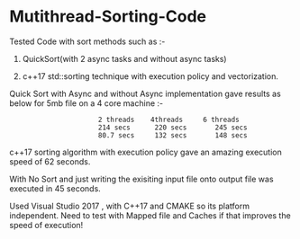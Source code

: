 # Mutithread-Sorting-Code

Tested Code with sort methods such as :-

1) QuickSort(with 2 async tasks and without async tasks)

2)  c++17 std::sorting technique with execution policy and vectorization.

Quick Sort with Async and without Async implementation gave results as below for 5mb file on a 4 core machine :-
                  
                          2 threads    4threads     6 threads
                          214 secs	    220 secs	   245 secs
                          80.7 secs	    132 secs	   148 secs


c++17 sorting algorithm with execution policy gave an amazing execution speed of 62 seconds.

With No Sort and just writing the exisiting input file onto output file was executed in 45 seconds.

Used Visual Studio 2017 , with C++17 and CMAKE so its platform independent.
Need to test with Mapped file and Caches if that improves the speed of execution!



